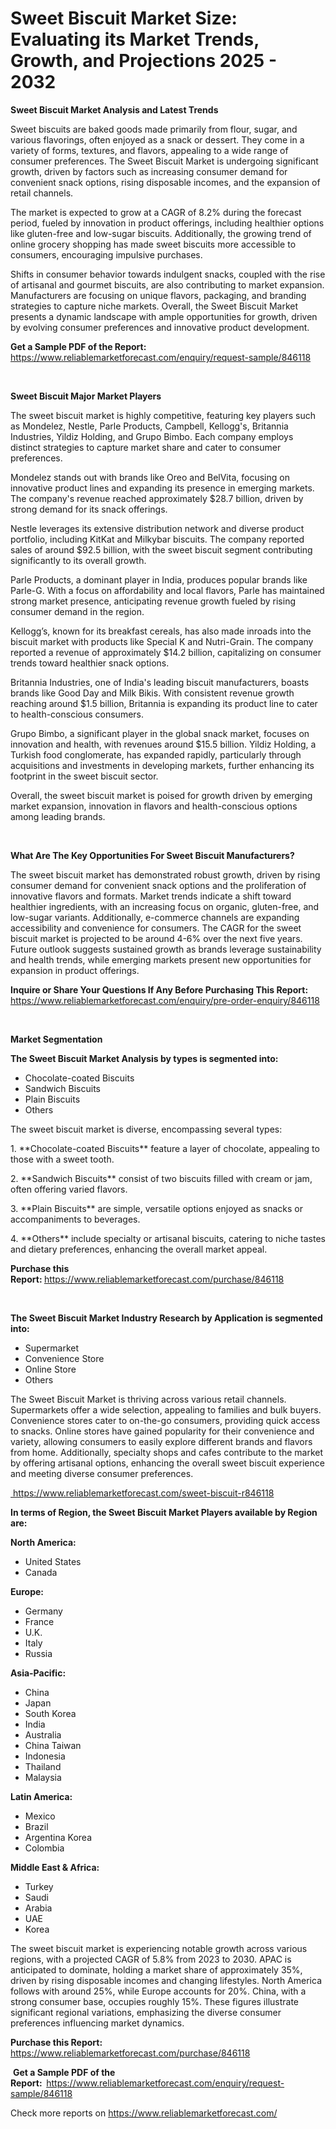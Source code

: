 <p><h1>Sweet Biscuit Market Size: Evaluating its Market Trends, Growth, and Projections 2025 - 2032</h1></p><p><strong>Sweet Biscuit Market Analysis and Latest Trends</strong></p>
<p><p>Sweet biscuits are baked goods made primarily from flour, sugar, and various flavorings, often enjoyed as a snack or dessert. They come in a variety of forms, textures, and flavors, appealing to a wide range of consumer preferences. The Sweet Biscuit Market is undergoing significant growth, driven by factors such as increasing consumer demand for convenient snack options, rising disposable incomes, and the expansion of retail channels.</p><p>The market is expected to grow at a CAGR of 8.2% during the forecast period, fueled by innovation in product offerings, including healthier options like gluten-free and low-sugar biscuits. Additionally, the growing trend of online grocery shopping has made sweet biscuits more accessible to consumers, encouraging impulsive purchases. </p><p>Shifts in consumer behavior towards indulgent snacks, coupled with the rise of artisanal and gourmet biscuits, are also contributing to market expansion. Manufacturers are focusing on unique flavors, packaging, and branding strategies to capture niche markets. Overall, the Sweet Biscuit Market presents a dynamic landscape with ample opportunities for growth, driven by evolving consumer preferences and innovative product development.</p></p>
<p><strong>Get a Sample PDF of the Report:&nbsp;</strong> <a href="https://www.reliablemarketforecast.com/enquiry/request-sample/846118?utm_campaign=1903&utm_medium=2&utm_source=Github&utm_content=ia&utm_term=14022025&utm_id=sweet-biscuit">https://www.reliablemarketforecast.com/enquiry/request-sample/846118</a></p>
<p>&nbsp;</p>
<p><strong>Sweet Biscuit Major Market Players</strong></p>
<p><p>The sweet biscuit market is highly competitive, featuring key players such as Mondelez, Nestle, Parle Products, Campbell, Kellogg's, Britannia Industries, Yildiz Holding, and Grupo Bimbo. Each company employs distinct strategies to capture market share and cater to consumer preferences.</p><p>Mondelez stands out with brands like Oreo and BelVita, focusing on innovative product lines and expanding its presence in emerging markets. The company's revenue reached approximately $28.7 billion, driven by strong demand for its snack offerings.</p><p>Nestle leverages its extensive distribution network and diverse product portfolio, including KitKat and Milkybar biscuits. The company reported sales of around $92.5 billion, with the sweet biscuit segment contributing significantly to its overall growth.</p><p>Parle Products, a dominant player in India, produces popular brands like Parle-G. With a focus on affordability and local flavors, Parle has maintained strong market presence, anticipating revenue growth fueled by rising consumer demand in the region.</p><p>Kellogg’s, known for its breakfast cereals, has also made inroads into the biscuit market with products like Special K and Nutri-Grain. The company reported a revenue of approximately $14.2 billion, capitalizing on consumer trends toward healthier snack options.</p><p>Britannia Industries, one of India's leading biscuit manufacturers, boasts brands like Good Day and Milk Bikis. With consistent revenue growth reaching around $1.5 billion, Britannia is expanding its product line to cater to health-conscious consumers.</p><p>Grupo Bimbo, a significant player in the global snack market, focuses on innovation and health, with revenues around $15.5 billion. Yildiz Holding, a Turkish food conglomerate, has expanded rapidly, particularly through acquisitions and investments in developing markets, further enhancing its footprint in the sweet biscuit sector.</p><p>Overall, the sweet biscuit market is poised for growth driven by emerging market expansion, innovation in flavors and health-conscious options among leading brands.</p></p>
<p>&nbsp;</p>
<p><strong>What Are The Key Opportunities For Sweet Biscuit Manufacturers?</strong></p>
<p><p>The sweet biscuit market has demonstrated robust growth, driven by rising consumer demand for convenient snack options and the proliferation of innovative flavors and formats. Market trends indicate a shift toward healthier ingredients, with an increasing focus on organic, gluten-free, and low-sugar variants. Additionally, e-commerce channels are expanding accessibility and convenience for consumers. The CAGR for the sweet biscuit market is projected to be around 4-6% over the next five years. Future outlook suggests sustained growth as brands leverage sustainability and health trends, while emerging markets present new opportunities for expansion in product offerings.</p></p>
<p><strong>Inquire or Share Your Questions If Any Before Purchasing This Report:</strong> <a href="https://www.reliablemarketforecast.com/enquiry/pre-order-enquiry/846118?utm_campaign=1903&utm_medium=2&utm_source=Github&utm_content=ia&utm_term=14022025&utm_id=sweet-biscuit">https://www.reliablemarketforecast.com/enquiry/pre-order-enquiry/846118</a></p>
<p>&nbsp;</p>
<p><strong>Market Segmentation</strong></p>
<p><strong>The Sweet Biscuit Market Analysis by types is segmented into:</strong></p>
<p><ul><li>Chocolate-coated Biscuits</li><li>Sandwich Biscuits</li><li>Plain Biscuits</li><li>Others</li></ul></p>
<p><p>The sweet biscuit market is diverse, encompassing several types: </p><p>1. **Chocolate-coated Biscuits** feature a layer of chocolate, appealing to those with a sweet tooth. </p><p>2. **Sandwich Biscuits** consist of two biscuits filled with cream or jam, often offering varied flavors. </p><p>3. **Plain Biscuits** are simple, versatile options enjoyed as snacks or accompaniments to beverages. </p><p>4. **Others** include specialty or artisanal biscuits, catering to niche tastes and dietary preferences, enhancing the overall market appeal.</p></p>
<p><strong>Purchase this Report:&nbsp;</strong><a href="https://www.reliablemarketforecast.com/purchase/846118?utm_campaign=1903&utm_medium=2&utm_source=Github&utm_content=ia&utm_term=14022025&utm_id=sweet-biscuit">https://www.reliablemarketforecast.com/purchase/846118</a></p>
<p>&nbsp;</p>
<p><strong>The Sweet Biscuit Market Industry Research by Application is segmented into:</strong></p>
<p><ul><li>Supermarket</li><li>Convenience Store</li><li>Online Store</li><li>Others</li></ul></p>
<p><p>The Sweet Biscuit Market is thriving across various retail channels. Supermarkets offer a wide selection, appealing to families and bulk buyers. Convenience stores cater to on-the-go consumers, providing quick access to snacks. Online stores have gained popularity for their convenience and variety, allowing consumers to easily explore different brands and flavors from home. Additionally, specialty shops and cafes contribute to the market by offering artisanal options, enhancing the overall sweet biscuit experience and meeting diverse consumer preferences.</p></p>
<p><a href="https://www.reliablemarketforecast.com/sweet-biscuit-r846118?utm_campaign=1903&utm_medium=2&utm_source=Github&utm_content=ia&utm_term=14022025&utm_id=sweet-biscuit">&nbsp;https://www.reliablemarketforecast.com/sweet-biscuit-r846118</a></p>
<p><strong>In terms of Region, the Sweet Biscuit Market Players available by Region are:</strong></p>
<p>
    <p> <strong> North America: </strong>
        <ul>
            <li>United States</li>
            <li>Canada</li>
        </ul>
        </p> 
    <p> <strong> Europe: </strong>
        <ul>
            <li>Germany</li>
            <li>France</li>
            <li>U.K.</li>
            <li>Italy</li>
            <li>Russia</li>
        </ul>
        </p> 
    <p> <strong> Asia-Pacific: </strong>
        <ul>
            <li>China</li>
            <li>Japan</li>
            <li>South Korea</li>
            <li>India</li>
            <li>Australia</li>
            <li>China Taiwan</li>
            <li>Indonesia</li>
            <li>Thailand</li>
            <li>Malaysia</li>
        </ul>
        </p> 
    <p> <strong> Latin America: </strong>
        <ul>
            <li>Mexico</li>
            <li>Brazil</li>
            <li>Argentina Korea</li>
            <li>Colombia</li>
        </ul>
        </p> 
    <p> <strong> Middle East & Africa: </strong>
        <ul>
            <li>Turkey</li>
            <li>Saudi</li>
            <li>Arabia</li>
            <li>UAE</li>
            <li>Korea</li>
        </ul>
    </p>
    </p>
<p><p>The sweet biscuit market is experiencing notable growth across various regions, with a projected CAGR of 5.8% from 2023 to 2030. APAC is anticipated to dominate, holding a market share of approximately 35%, driven by rising disposable incomes and changing lifestyles. North America follows with around 25%, while Europe accounts for 20%. China, with a strong consumer base, occupies roughly 15%. These figures illustrate significant regional variations, emphasizing the diverse consumer preferences influencing market dynamics.</p></p>
<p><strong>Purchase this Report: </strong><a href="https://www.reliablemarketforecast.com/purchase/846118?utm_campaign=1903&utm_medium=2&utm_source=Github&utm_content=ia&utm_term=14022025&utm_id=sweet-biscuit">https://www.reliablemarketforecast.com/purchase/846118</a></p>
<p>&nbsp;<strong>Get a Sample PDF of the Report:&nbsp;&nbsp;</strong><a href="https://www.reliablemarketforecast.com/enquiry/request-sample/846118?utm_campaign=1903&utm_medium=2&utm_source=Github&utm_content=ia&utm_term=14022025&utm_id=sweet-biscuit">https://www.reliablemarketforecast.com/enquiry/request-sample/846118</a></p>
<p><strong></strong></p>
<p>Check more reports on <a href="https://www.reliablemarketforecast.com/?utm_campaign=1903&utm_medium=2&utm_source=Github&utm_content=ia&utm_term=14022025&utm_id=sweet-biscuit">https://www.reliablemarketforecast.com/</a></p>